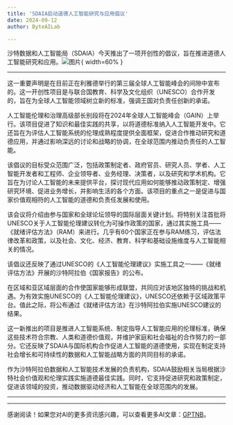 ```yaml
---
title: 'SDAIA启动道德人工智能研究与应用倡议'
date: 2024-09-12
author: ByteAILab

---
```


沙特数据和人工智能局（SDAIA）今天推出了一项开创性的倡议，旨在推进道德人工智能研究和应用。![图片](https://ai-techpark.com/wp-content/uploads/2024/09/SDAIA-960x540.jpg){ width=60% }

---
这一重要声明是在目前正在利雅德举行的第三届全球人工智能峰会的间隙中宣布的。这一开创性项目是与联合国教育、科学及文化组织（UNESCO）合作开发的，旨在为全球人工智能领域树立新的标准，强调王国对负责任创新的承诺。

人工智能伦理和治理高级部长别段将在2024年全球人工智能峰会（GAIN）上举行。该项目促进了知识和最佳实践的共享，以将道德标准纳入人工智能开发中。它还旨在为评估人工智能系统的伦理成熟程度提供全面框架，促进合作推动研究和道德应用，并通过影响深远的讨论和战略的协调，在全球范围内推动负责任的人工智能。

该倡议的目标受众范围广泛，包括政策制定者、政府官员、研究人员、学者、人工智能开发者和工程师、企业领导者、业务经理、决策者，以及研究和学术机构。它旨在为讨论人工智能的未来提供平台，探讨现代应用如何能够推动政策制定、增强研究环境、促进业务增长，并影响生活的各个方面。该项目的重点之一是促进与国家价值观相符的人工智能的道德和负责任发展和使用。

该会议将介绍由参与国家和全球论坛领导的国际层面关键计划。将特别关注首批将UNESCO关于人工智能伦理建议转化为可操作政策的国家，通过其实施工具——《就绪评估方法》（RAM）来进行。几乎有60个国家正在参与RAM练习，评估法律改革和政策，以及社会、文化、经济、教育、科学和基础设施维度与人工智能相关的情况。

该倡议还反映了通过UNESCO的《人工智能伦理建议》实施工具之一——《就绪评估方法》开展的沙特阿拉伯《国家报告》的公布。

在区域和亚区域层面的合作使国家能够形成联盟，共同应对该地区独特的挑战和机遇。为有效实施UNESCO的《人工智能伦理建议》，UNESCO还依赖于区域政策平台。值此之际，将公布通过《就绪评估方法》在沙特阿拉伯实施UNESCO建议的结果。

这一新推出的项目是推进人工智能系统、制定指导人工智能应用的伦理标准，确保这些技术符合宗教、人类和道德价值观，并维护家庭和社会福祉的合作努力的一部分。它还反映了SDAIA与国际机构合作促进人工智能的道德使用，实现在制定支持社会增长和可持续性的数据和人工智能战略方面的共同目标的承诺。

作为沙特阿拉伯数据和人工智能技术发展的负责机构，SDAIA鼓励相关当局根据沙特社会价值观和伦理实践实施道德最佳实践。同时，它支持促进研究和政策制定，促进该领域的投资，推动数据驱动经济和人工智能在全球范围内的发展。

---
---
感谢阅读！如果您对AI的更多资讯感兴趣，可以查看更多AI文章：[GPTNB](https://gptnb.com)。